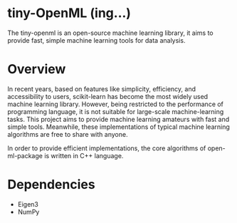 # tiny-OpenML (ing...)
The tiny-openml is an open-source machine learning library, it aims to provide fast, simple machine learning tools for data analysis. 


# Overview
In recent years, based on features like simplicity, efficiency, and accessibility to users, scikit-learn has become the most widely used machine learning library. However, being restricted to the performance of programming language, it is not suitable for large-scale machine-learning tasks. This project aims to provide machine learning amateurs with fast and simple tools. Meanwhile, these implementations of typical machine learning algorithms are free to share with anyone.

In order to provide efficient implementations, the core algorithms of open-ml-package is written in C++ language. 


# Dependencies

- Eigen3
- NumPy

